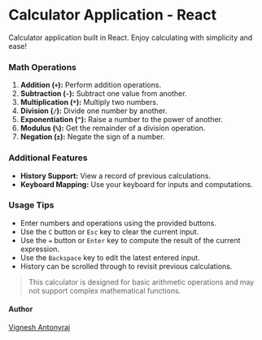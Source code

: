 # Calculator Application - React

Calculator application built in React. Enjoy calculating with simplicity and ease!

### Math Operations

1. **Addition (`+`):** Perform addition operations.
2. **Subtraction (`-`):** Subtract one value from another.
3. **Multiplication (`*`):** Multiply two numbers.
4. **Division (`/`):** Divide one number by another.
5. **Exponentiation (`^`):** Raise a number to the power of another.
6. **Modulus (`%`):** Get the remainder of a division operation.
7. **Negation (`±`):** Negate the sign of a number.

### Additional Features

-   **History Support:** View a record of previous calculations.
-   **Keyboard Mapping:** Use your keyboard for inputs and computations.

### Usage Tips

-   Enter numbers and operations using the provided buttons.
-   Use the `C` button or `Esc` key to clear the current input.
-   Use the `=` button or `Enter` key to compute the result of the current expression.
-   Use the `Backspace` key to edit the latest entered input.
-   History can be scrolled through to revisit previous calculations.

> This calculator is designed for basic arithmetic operations and may not support complex mathematical functions.

#### Author

[Vignesh Antonyraj](https://github.com/vignesh-antony)
